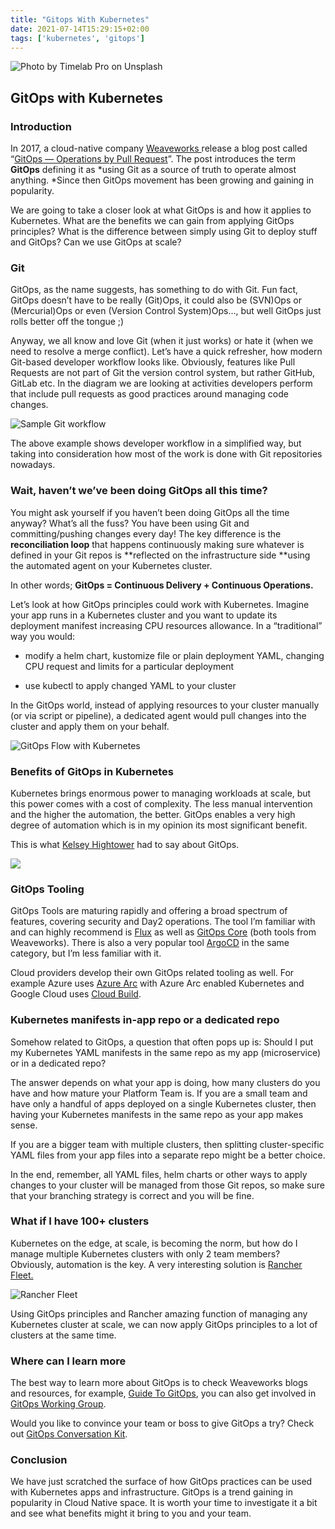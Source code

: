 ```yaml
---
title: "Gitops With Kubernetes"
date: 2021-07-14T15:29:15+02:00
tags: ['kubernetes', 'gitops']
---
```


![Photo by [Timelab Pro](https://unsplash.com/@timelabpro?utm_source=unsplash&utm_medium=referral&utm_content=creditCopyText) on [Unsplash](https://unsplash.com/s/photos/container?utm_source=unsplash&utm_medium=referral&utm_content=creditCopyText)](https://cdn-images-1.medium.com/max/12032/1*bZYRUC186rFiox2B9OVD9g.jpeg)

## GitOps with Kubernetes

### Introduction

In 2017, a cloud-native company [Weaveworks ](https://www.weave.works/)release a blog post called “[GitOps — Operations by Pull Request](https://www.weave.works/blog/gitops-operations-by-pull-request)”. The post introduces the term **GitOps** defining it as *using Git as a source of truth to operate almost anything. *Since then GitOps movement has been growing and gaining in popularity.

<!--truncate-->

We are going to take a closer look at what GitOps is and how it applies to Kubernetes. What are the benefits we can gain from applying GitOps principles? What is the difference between simply using Git to deploy stuff and GitOps? Can we use GitOps at scale?

### Git

GitOps, as the name suggests, has something to do with Git. Fun fact, GitOps doesn’t have to be really (Git)Ops, it could also be (SVN)Ops or (Mercurial)Ops or even (Version Control System)Ops…, but well GitOps just rolls better off the tongue ;)

Anyway, we all know and love Git (when it just works) or hate it (when we need to resolve a merge conflict). Let’s have a quick refresher, how modern Git-based developer workflow looks like. Obviously, features like Pull Requests are not part of Git the version control system, but rather GitHub, GitLab etc. In the diagram we are looking at activities developers perform that include pull requests as good practices around managing code changes.

![Sample Git workflow](https://cdn-images-1.medium.com/max/2678/1*iPXGlE7tk_UEBAYixcMqXw.png)

The above example shows developer workflow in a simplified way, but taking into consideration how most of the work is done with Git repositories nowadays.

### Wait, haven’t we’ve been doing GitOps all this time?

You might ask yourself if you haven’t been doing GitOps all the time anyway? What’s all the fuss? You have been using Git and committing/pushing changes every day! The key difference is the **reconciliation loop** that happens continuously making sure whatever is defined in your Git repos is **reflected on the infrastructure side **using the automated agent on your Kubernetes cluster.

In other words; **GitOps = Continuous Delivery + Continuous Operations.**

Let’s look at how GitOps principles could work with Kubernetes. Imagine your app runs in a Kubernetes cluster and you want to update its deployment manifest increasing CPU resources allowance. In a “traditional” way you would:

* modify a helm chart, kustomize file or plain deployment YAML, changing CPU request and limits for a particular deployment

* use kubectl to apply changed YAML to your cluster

In the GitOps world, instead of applying resources to your cluster manually (or via script or pipeline), a dedicated agent would pull changes into the cluster and apply them on your behalf.

![GitOps Flow with Kubernetes](https://cdn-images-1.medium.com/max/2310/1*oOx3_hScga5SDb5yafjWKw.png)

### Benefits of GitOps in Kubernetes

Kubernetes brings enormous power to managing workloads at scale, but this power comes with a cost of complexity. The less manual intervention and the higher the automation, the better. GitOps enables a very high degree of automation which is in my opinion its most significant benefit.

This is what [Kelsey Hightower](https://twitter.com/kelseyhightower) had to say about GitOps.

![](https://cdn-images-1.medium.com/max/2000/1*Lo55hzX30yntB6NN296xHg.png)

### GitOps Tooling

GitOps Tools are maturing rapidly and offering a broad spectrum of features, covering security and Day2 operations. The tool I’m familiar with and can highly recommend is [Flux](https://www.weave.works/oss/flux/) as well as [GitOps Core](https://www.weave.works/product/gitops-core/) (both tools from Weaveworks). There is also a very popular tool [ArgoCD](https://argoproj.github.io/argo-cd/) in the same category, but I’m less familiar with it.

Cloud providers develop their own GitOps related tooling as well. For example Azure uses [Azure Arc](https://docs.microsoft.com/en-us/azure/azure-arc/kubernetes/conceptual-configurations) with Azure Arc enabled Kubernetes and Google Cloud uses [Cloud Build](https://cloud.google.com/kubernetes-engine/docs/tutorials/gitops-cloud-build).

### Kubernetes manifests in-app repo or a dedicated repo

Somehow related to GitOps, a question that often pops up is: Should I put my Kubernetes YAML manifests in the same repo as my app (microservice) or in a dedicated repo?

The answer depends on what your app is doing, how many clusters do you have and how mature your Platform Team is. If you are a small team and have only a handful of apps deployed on a single Kubernetes cluster, then having your Kubernetes manifests in the same repo as your app makes sense.

If you are a bigger team with multiple clusters, then splitting cluster-specific YAML files from your app files into a separate repo might be a better choice.

In the end, remember, all YAML files, helm charts or other ways to apply changes to your cluster will be managed from those Git repos, so make sure that your branching strategy is correct and you will be fine.

### What if I have 100+ clusters

Kubernetes on the edge, at scale, is becoming the norm, but how do I manage multiple Kubernetes clusters with only 2 team members? Obviously, automation is the key. A very interesting solution is [Rancher Fleet.](https://fleet.rancher.io/)

![Rancher Fleet](https://cdn-images-1.medium.com/max/2000/1*74uCX__UgyVWob844FqdlA.png)

Using GitOps principles and Rancher amazing function of managing any Kubernetes cluster at scale, we can now apply GitOps principles to a lot of clusters at the same time.

### Where can I learn more

The best way to learn more about GitOps is to check Weaveworks blogs and resources, for example, [Guide To GitOps](https://www.weave.works/technologies/gitops/), you can also get involved in [GitOps Working Group](https://github.com/gitops-working-group/gitops-working-group).

Would you like to convince your team or boss to give GitOps a try? Check out [GitOps Conversation Kit](https://gitops-community.github.io/kit/#need-help-or-want-updates).

### Conclusion

We have just scratched the surface of how GitOps practices can be used with Kubernetes apps and infrastructure. GitOps is a trend gaining in popularity in Cloud Native space. It is worth your time to investigate it a bit and see what benefits might it bring to you and your team.

